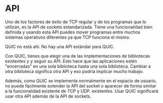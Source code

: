 # API

Uno de los factores de éxito de TCP regular y de los programas que lo utilizan,
es la API de sockets estandarizada. Tiene una funcionalidad bien definida y 
usando esta API puedes mover programas entre muchos sistemas operativos 
diferentes ya que TCP funciona el mismo.

QUIC no está ahí. No hay una API estándar para QUIC.

Con QUIC, tienes que elegir una de las implementaciones de bibliotecas
existentes y y seguir su API. Esto hace que las aplicaciones estén "encerradas"
en una sola biblioteca hasta una sola biblioteca. Cambiar a otra biblioteca 
significa otra API y eso podría implicar mucho trabajo.

Además, como QUIC se implementa normalmente en el espacio de usuario, no puede
fácilmente extender la API del socket o aparecer de forma similar a la 
funcionalidad existente de TCP y UDP. existentes. Usar QUIC significará usar 
otra API además de la API de sockets.
